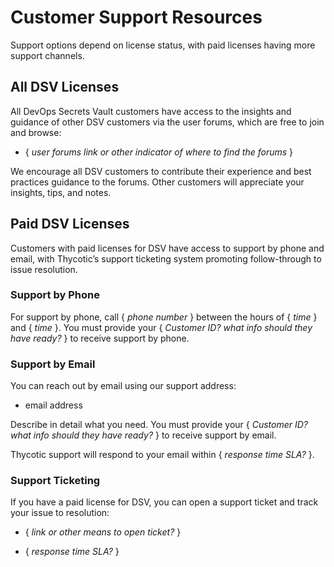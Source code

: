 ﻿[title]: # (Customer Support Resources)
[tags]: # (,)
[priority]: # (2200)

# Customer Support Resources

Support options depend on license status, with paid licenses having more support channels.

## All DSV Licenses

All DevOps Secrets Vault customers have access to the insights and guidance of other DSV customers via the user forums, which are free to join and browse:

* { *user forums link or other indicator of where to find the forums* }

We encourage all DSV customers to contribute their experience and best practices guidance to the forums. Other customers will appreciate your insights, tips, and notes.

## Paid DSV Licenses

Customers with paid licenses for DSV have access to support by phone and email, with Thycotic’s support ticketing system promoting follow-through to issue resolution.

### Support by Phone

For support by phone, call { *phone number* } between the hours of { *time* } and { *time* }. You must provide your { *Customer ID? what info should they have ready?* } to receive support by phone.

### Support by Email

You can reach out by email using our support address:

* email address

Describe in detail what you need. You must provide your { *Customer ID? what info should they have ready?* } to receive support by email.

Thycotic support will respond to your email within { *response time SLA?* }.

### Support Ticketing

If you have a paid license for DSV, you can open a support ticket and track your issue to resolution:

* { *link or other means to open ticket?* }

* { *response time SLA?* }